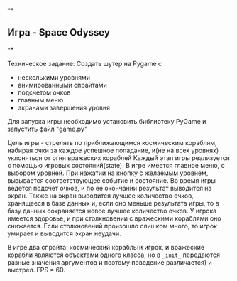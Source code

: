 ﻿**

## Игра - Space Odyssey

**

Техническое задание:
Создать шутер на Pygame с 
 - несколькими уровнями 
 - анимированными спрайтами  
 - подсчетом очков
 - главным меню
 - экранами завершения уровня

Для запуска игры необходимо установить библиотеку PyGame и запустить файл "game.py"

Цель игры - стрелять по приближающимся космическим кораблям, набирая очки за каждое успешное попадание, и(не на всех уровнях) уклоняться от огня вражеских кораблей
Каждый этап игры реализуется с помощью игровых состояний(state).
В игре имеется главное меню, с выбором уровней. При нажатии на кнопку с желаемым уровнем, вызывается соответствующее событие и состояние.
Во время игры ведется подсчет очков, и по ее окончании результат выводится на экран. Также на экран выводится лучшее количество очков, хранящееся в базе данных и, если оно меньше результата игры, то в базу данных сохраняется новое лучшее количество очков.
У игрока имеется здоровье, и при столкновении с вражескими кораблями оно снижается. Если столкновений произошло слишком много, то игрок умирает и выводится экран неудачи.

В игре два спрайта: космический корабль(и игрок, и вражеские корабли являются объектами одного класса, но в `_init_` передаются разные значения аргументов и поэтому поведение различается) и выстрел. FPS = 60.
 




